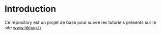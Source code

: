 # Introduction

Ce repository est un projet de base pour suivre les tutoriels présents sur le site www.hkhan.fr
